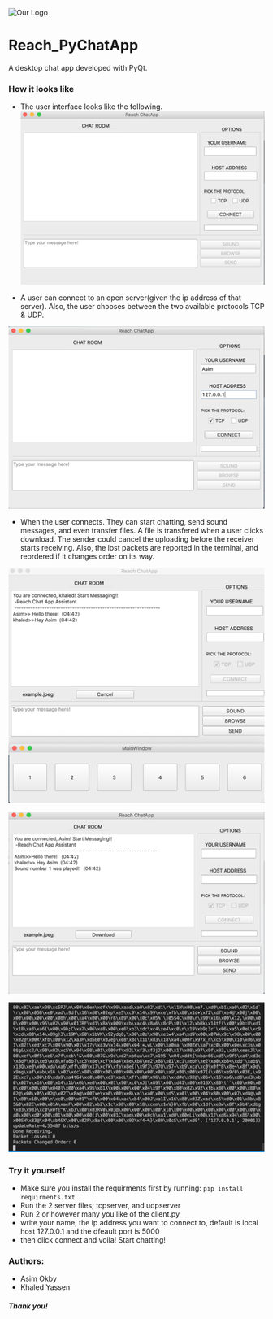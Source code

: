 ![Our Logo](https://github.com/asimokby/Desktop-Chat-App-TCP-UDP/blob/master/LOGO/LogoMakr_92Mx4V.png)
# Reach_PyChatApp

A desktop chat app developed with PyQt. 



### How it looks like

- The user interface looks like the following. 
![Our Logo](https://github.com/asimokby/Desktop-Chat-App-TCP-UDP/blob/master/screenshots/ui.png)

- A user can connect to an open server(given the ip address of that server). Also, the user chooses between the two available protocols TCP & UDP. 

![Our Logo](https://github.com/asimokby/Desktop-Chat-App-TCP-UDP/blob/master/screenshots/connect.png)

- When the user connects. They can start chatting, send sound messages, and even transfer files. A file is transfered when a user clicks download. The sender could cancel the uploading before the receiver starts receiving. Also, the lost packets are reported in the terminal, and reordered if it changes order on its way. 

![Our Logo](https://github.com/asimokby/Desktop-Chat-App-TCP-UDP/blob/master/screenshots/soundWindow.png)

![Our Logo](https://github.com/asimokby/Desktop-Chat-App-TCP-UDP/blob/master/screenshots/chating-fileTransfer.png)

![Our Logo](https://github.com/asimokby/Desktop-Chat-App-TCP-UDP/blob/master/screenshots/packetLoss.png)


### Try it yourself

 * Make sure you install the requirments first by running:
   `pip install requirments.txt`    
 * Run the 2 server files; tcpserver, and udpserver
 * Run 2 or however many you like of the client.py
 * write your name, the ip address you want to connect to, default is local host 127.0.0.1 and the dfeault port is 5000
 * then click connect and voila! Start chatting!
 
 
  ### Authors: 
 
- Asim Okby
- Khaled Yassen


##### Thank you!
